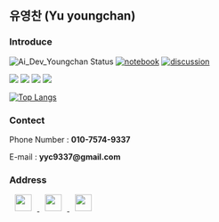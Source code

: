 ## 유영찬 (Yu youngchan) 

<h3>Introduce</h3>


![Ai_Dev_Youngchan Status](https://github-readme-stats.vercel.app/api?username=yyc9337&show_icons=true&hide_border=true)
[![notebook](https://road-to-kaggle-grandmaster.vercel.app/api/badges/yuyougnchan/notebook)](https://www.kaggle.com/yuyougnchan)
[![discussion](https://road-to-kaggle-grandmaster.vercel.app/api/badges/yuyougnchan/discussion)](https://www.kaggle.com/yuyougnchan)



<p align = "left">
<img src="https://img.shields.io/badge/Python-3776AB?style=flat-square&logo=Python&logoColor=white"/>
<img src="https://img.shields.io/badge/TensorFlow-FF6F00?style=flat-square&logo=TensorFlow&logoColor=white"/>
<img src="https://img.shields.io/badge/Kaggle-20BEFF?style=flat-square&logo=Kaggle&logoColor=white"/>
<img src="https://img.shields.io/badge/R-75AADB?style=flat-square&logo=R&logoColor=white"/>
</p>

[![Top Langs](https://github-readme-stats.vercel.app/api/top-langs/?username=yyc9337&layout=compact&theme=blue-green&langs_count=5)](https://github.com/anuraghazra/github-readme-stats)


<h3>Contect</h3>
<p>Phone Number : <b>010-7574-9337</b></p>
<p>E-mail : <b>yyc9337@gmail.com</b></p>



<h3>Address</h3>
<a href="https://instagram.com/0.__.chan">
    <img 
        src="http://img.shields.io/badge/-Instagram-black?style=flat&logo=Instagram&link=https://instagram.com/0.__.chan/"
        style="height : auto; margin-left : 10px; margin-right : 10px; height : 30px;"/>
</a>
<a href="https://www.kaggle.com/yuyougnchan">
    <img 
        src="http://img.shields.io/badge/-Kaggle-black?style=flat&logo=Kaggle&link=https://www.kaggle.com/yuyougnchan/"
        style="height : auto; margin-left : 10px; margin-right : 10px; height : 30px;"/>
</a>
<a href="https://yyk7009.tistory.com/">
    <img 
        src="http://img.shields.io/badge/-Tistory Blog-black?style=flat&logo=Tistory&link=https://yyk7009.tistory.com/"
        style="height : auto; margin-left : 10px; margin-right : 10px; height : 30px;"/>
</a>
 
